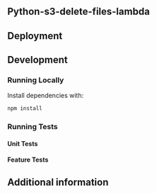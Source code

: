 ## Python-s3-delete-files-lambda

## Deployment


## Development

### Running Locally

Install dependencies with:

```sh
npm install
```


### Running Tests

#### Unit Tests

#### Feature Tests

## Additional information
